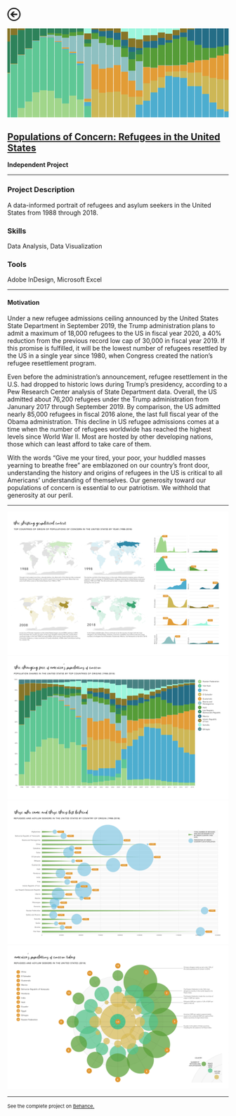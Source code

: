 [<img src="images/arrow_back.png?raw=true" width="30"/>](/data_science)

[<img src="images/CGDV1.png?raw=true"/>](https://www.behance.net/gallery/87351527/Populations-of-Concern-Refugees-in-the-United-States)

## [Populations of Concern: Refugees in the United States](https://www.behance.net/gallery/87351527/Populations-of-Concern-Refugees-in-the-United-States)
**Independent Project**<br>

---

### Project Description
A data-informed portrait of refugees and asylum seekers in the United States from 1988 through 2018.

### Skills 
Data Analysis, Data Visualization

### Tools 
Adobe InDesign, Microsoft Excel

---

#### Motivation

Under a new refugee admissions ceiling announced by the United States State Department in September 2019, the Trump administration plans to admit a maximum of 18,000 refugees to the US in fiscal year 2020, a 40% reduction from the previous record low cap of 30,000 in fiscal year 2019. If this promise is fulfilled, it will be the lowest number of refugees resettled by the US in a single year since 1980, when Congress created the nation’s refugee resettlement program.

Even before the administration’s announcement, refugee resettlement in the U.S. had dropped to historic lows during Trump’s presidency, according to a Pew Research Center analysis of State Department data. Overall, the US admitted about 76,200 refugees under the Trump administration from Janunary 2017 through September 2019. By comparison, the US admitted nearly 85,000 refugees in fiscal 2016 alone,
the last full fiscal year of the Obama administration. This decline in US refugee admissions comes at a time when the number of refugees worldwide has reached the highest levels since World War II. Most are hosted by other developing nations, those which can least afford to take care of them.

With the words “Give me your tired, your poor, your huddled masses yearning to breathe free” are emblazoned on our country’s front door, understanding the history and origins of refugees in the US is critical to all Americans’ understanding of themselves. Our generosity toward our populations of concern is essential to our patriotism. We withhold that generosity at our peril. 

---

<img src="images/CGDV2.png?raw=true"/>

<img src="images/CGDV3.png?raw=true"/> 

<img src="images/CGDV4.png?raw=true"/>

<img src="images/CGDV5.png?raw=true"/>

---
<p style="font-size:11px">See the complete project on <a href="https://www.behance.net/gallery/87351527/Populations-of-Concern-Refugees-in-the-United-States">Behance.</a></p>
